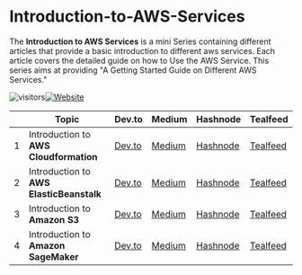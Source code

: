 # Introduction-to-AWS-Services

The **Introduction to AWS Services** is a mini Series containing different articles that provide a basic introduction to different aws services. Each article covers the detailed guide on how to Use the AWS Service. This series aims at providing "A Getting Started Guide on Different AWS Services."

![visitors](https://visitor-badge.glitch.me/badge?page_id=/AditModi/Introduction-to-AWS-Services)[![Website](https://img.shields.io/website?label=Dev.to&up_message=@aditmodi&url=https%3A%2F%2Fdev.to/aditmodi)](https://dev.to/aditmodi) 


|               | Topic        | Dev.to       | Medium       | Hashnode     | Tealfeed     |
| ------------  | ------------ | ------------ | ------------ | ------------ | ------------ |
|  1 | Introduction to **AWS Cloudformation** |[ Dev.to ]() |[ Medium ]() |[ Hashnode ]() |[ Tealfeed ]() |
|  2 | Introduction to **AWS ElasticBeanstalk** |[ Dev.to ]() |[ Medium ]() |[ Hashnode ]() |[ Tealfeed ]() |
|  3 | Introduction to **Amazon S3** |[ Dev.to ]() |[ Medium ]() |[ Hashnode ]() |[ Tealfeed ]() |
|  4 | Introduction to **Amazon SageMaker** |[ Dev.to ]() |[ Medium ]() |[ Hashnode ]() |[ Tealfeed ]() |
